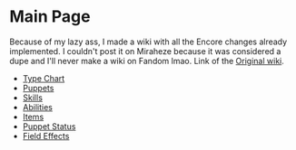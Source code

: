 <h1>Main Page</h1> 

Because of my lazy ass, I made a wiki with all the Encore changes already implemented. I couldn't post it on Miraheze because it was considered a dupe and I'll never make a wiki on Fandom lmao. Link of the [Original wiki](https://tpdp.miraheze.org/wiki/Main_Page).

<ul>
  <li><a href="{{ '/Type-Chart' | relative_url }}">Type Chart</a></li>
  <li><a href="{{ '/puppets' | relative_url }}">Puppets</a></li>
  <li><a href="{{ '/skills' | relative_url }}">Skills</a></li>
  <li><a href="{{ '/abilities' | relative_url }}">Abilities</a></li>
  <li><a href="{{ '/items' | relative_url }}">Items</a></li>
  <li><a href="{{ '/Puppet-Status' | relative_url }}">Puppet Status</a></li>
  <li><a href="{{ '/Field-Effects' | relative_url }}">Field Effects</a></li>
</ul>

